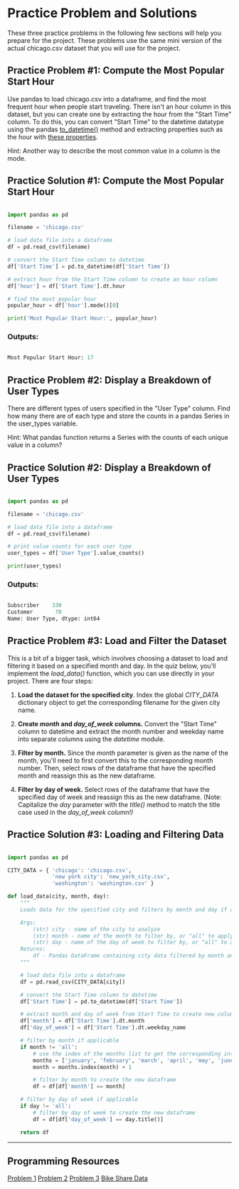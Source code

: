 # Practice Problem and Solutions

These three practice problems in the following few sections will help you prepare for the project. These problems use the same mini version of the actual chicago.csv dataset that you will use for the project.



## Practice Problem #1: Compute the Most Popular Start Hour
Use pandas to load chicago.csv into a dataframe, and find the most frequent hour when people start traveling. There isn't an hour column in this dataset, but you can create one by extracting the hour from the "Start Time" column. To do this, you can convert "Start Time" to the datetime datatype using the pandas [to_datetime()](https://pandas.pydata.org/pandas-docs/stable/generated/pandas.to_datetime.html) method and extracting properties such as the hour with [these properties](https://pandas.pydata.org/pandas-docs/stable/api.html#datetimelike-properties).

Hint: Another way to describe the most common value in a column is the mode.


## Practice Solution #1: Compute the Most Popular Start Hour

```python

import pandas as pd

filename = 'chicago.csv'

# load data file into a dataframe
df = pd.read_csv(filename)

# convert the Start Time column to datetime
df['Start Time'] = pd.to_datetime(df['Start Time'])

# extract hour from the Start Time column to create an hour column
df['hour'] = df['Start Time'].dt.hour

# find the most popular hour
popular_hour = df['hour'].mode()[0]

print('Most Popular Start Hour:', popular_hour)

```

### Outputs:
```python

Most Popular Start Hour: 17

```


## Practice Problem #2: Display a Breakdown of User Types

There are different types of users specified in the "User Type" column. Find how many there are of each type and store the counts in a pandas Series in the user_types variable.

Hint: What pandas function returns a Series with the counts of each unique value in a column?


## Practice Solution #2: Display a Breakdown of User Types

```python

import pandas as pd

filename = 'chicago.csv'

# load data file into a dataframe
df = pd.read_csv(filename)

# print value counts for each user type
user_types = df['User Type'].value_counts()

print(user_types)

```

### Outputs:
```python

Subscriber    330
Customer       70
Name: User Type, dtype: int64

```

## Practice Problem #3: Load and Filter the Dataset

This is a bit of a bigger task, which involves choosing a dataset to load and filtering it based on a specified month and day. In the quiz below, you'll implement the *load_data()* function, which you can use directly in your project. There are four steps:

1. **Load the dataset for the specified city**. Index the global *CITY_DATA* dictionary object to get the corresponding filename for the given city name.

2. **Create *month* and *day_of_week* columns.** Convert the "Start Time" column to datetime and extract the month number and weekday name into separate columns using the *datetime* module.

3. **Filter by month.** Since the *month* parameter is given as the name of the month, you'll need to first convert this to the corresponding month number. Then, select rows of the dataframe that have the specified month and reassign this as the new dataframe.

4. **Filter by day of week.** Select rows of the dataframe that have the specified day of week and reassign this as the new dataframe. (Note: Capitalize the *day* parameter with the *title()* method to match the title case used in the *day_of_week column!)*


## Practice Solution #3: Loading and Filtering Data

```python

import pandas as pd

CITY_DATA = { 'chicago': 'chicago.csv',
              'new york city': 'new_york_city.csv',
              'washington': 'washington.csv' }

def load_data(city, month, day):
    """
    Loads data for the specified city and filters by month and day if applicable.

    Args:
        (str) city - name of the city to analyze
        (str) month - name of the month to filter by, or "all" to apply no month filter
        (str) day - name of the day of week to filter by, or "all" to apply no day filter
    Returns:
        df - Pandas DataFrame containing city data filtered by month and day
    """

    # load data file into a dataframe
    df = pd.read_csv(CITY_DATA[city])

    # convert the Start Time column to datetime
    df['Start Time'] = pd.to_datetime(df['Start Time'])

    # extract month and day of week from Start Time to create new columns
    df['month'] = df['Start Time'].dt.month
    df['day_of_week'] = df['Start Time'].dt.weekday_name

    # filter by month if applicable
    if month != 'all':
        # use the index of the months list to get the corresponding int
        months = ['january', 'february', 'march', 'april', 'may', 'june']
        month = months.index(month) + 1

        # filter by month to create the new dataframe
        df = df[df['month'] == month]

    # filter by day of week if applicable
    if day != 'all':
        # filter by day of week to create the new dataframe
        df = df[df['day_of_week'] == day.title()]

    return df

```

------
## Programming Resources 
[Problem 1](https://github.com/liznyamu/DAND_P2_Explore_US_Bikeshare_Data_1/blob/master/Problem_1.zip)
[Problem 2](https://github.com/liznyamu/DAND_P2_Explore_US_Bikeshare_Data_1/blob/master/Problem_2.zip)
[Problem 3](https://github.com/liznyamu/DAND_P2_Explore_US_Bikeshare_Data_1/blob/master/Problem_3.zip)
[Bike Share Data](https://github.com/liznyamu/DAND_P2_Explore_US_Bikeshare_Data_1/blob/master/bikeshare-2.zip)

